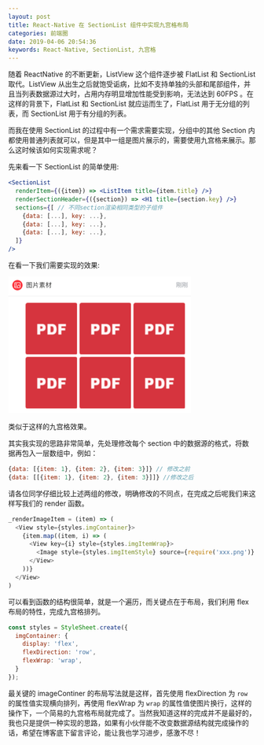 ```yaml
---
layout: post
title: React-Native 在 SectionList 组件中实现九宫格布局
categories: 前端圈
date: 2019-04-06 20:54:36
keywords: React-Native, SectionList, 九宫格
---
```


随着 ReactNative 的不断更新，ListView 这个组件逐步被 FlatList 和 SectionList 取代。ListView 从出生之后就饱受诟病，比如不支持单独的头部和尾部组件，并且当列表数据源过大时，占用内存明显增加性能受到影响，无法达到 60FPS 。在这样的背景下，FlatList 和 SectionList 就应运而生了，FlatList 用于无分组的列表，而 SectionList 用于有分组的列表。

而我在使用 SectionList 的过程中有一个需求需要实现，分组中的其他 Section 内都使用普通列表就可以，但是其中一组是图片展示的，需要使用九宫格来展示。那么这时候该如何实现需求呢？

先来看一下 SectionList 的简单使用:

```jsx
<SectionList
  renderItem={({item}) => <ListItem title={item.title} />}
  renderSectionHeader={({section}) => <H1 title={section.key} />}
  sections={[ // 不同section渲染相同类型的子组件
    {data: [...], key: ...},
    {data: [...], key: ...},
    {data: [...], key: ...},
  ]}
/>
```

在看一下我们需要实现的效果:

![图片](/assets/images/rn_sectionlist.png)

类似于这样的九宫格效果。

其实我实现的思路非常简单，先处理修改每个 section 中的数据源的格式，将数据再包入一层数组中，例如：

```js
{data: [{item: 1}, {item: 2}, {item: 3}]} // 修改之前
{data: [[{item: 1}, {item: 2}, {item: 3}]]} //修改之后
```

请各位同学仔细比较上述两组的修改，明确修改的不同点，在完成之后呢我们来这样写我们的 render 函数。

```js
_renderImageItem = (item) => (
  <View style={styles.imgContainer}>
    {item.map((item, i) => (
      <View key={i} style={styles.imgItemWrap}>
        <Image style={styles.imgItemStyle} source={require('xxx.png')} />
      </View>
    ))}
  </View>
)
```

可以看到函数的结构很简单，就是一个遍历，而关键点在于布局，我们利用 flex 布局的特性，完成九宫格排列。

```js
const styles = StyleSheet.create({
  imgContainer: {
    display: 'flex',
    flexDirection: 'row',
    flexWrap: 'wrap',
  }
});
```

最关键的 imageContiner 的布局写法就是这样，首先使用 flexDirection 为 `row` 的属性值实现横向排列，再使用 flexWrap 为 `wrap` 的属性值使图片换行，这样的操作下，一个简易的九宫格布局就完成了。当然我知道这样的完成并不是最好的，我也只是提供一种实现的思路，如果有小伙伴能不改变数据源结构就完成操作的话，希望在博客底下留言评论，能让我也学习进步，感激不尽！
